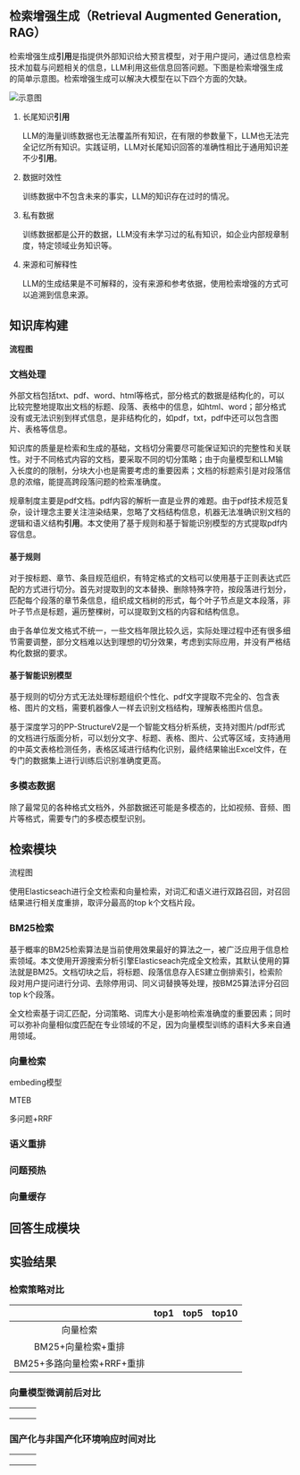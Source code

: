 ## 检索增强生成（Retrieval Augmented Generation, RAG）

检索增强生成**引用**是指提供外部知识给大预言模型，对于用户提问，通过信息检索技术加载与问题相关的信息，LLM利用这些信息回答问题。下图是检索增强生成的简单示意图。检索增强生成可以解决大模型在以下四个方面的欠缺。

![示意图]()

1. 长尾知识**引用**

   LLM的海量训练数据也无法覆盖所有知识，在有限的参数量下，LLM也无法完全记忆所有知识。实践证明，LLM对长尾知识回答的准确性相比于通用知识差不少**引用**。

2. 数据时效性

   训练数据中不包含未来的事实，LLM的知识存在过时的情况。

3. 私有数据

   训练数据都是公开的数据，LLM没有未学习过的私有知识，如企业内部规章制度，特定领域业务知识等。

4. 来源和可解释性

   LLM的生成结果是不可解释的，没有来源和参考依据，使用检索增强的方式可以追溯到信息来源。

## 知识库构建

**流程图**

### 文档处理

外部文档包括txt、pdf、word、html等格式，部分格式的数据是结构化的，可以比较完整地提取出文档的标题、段落、表格中的信息，如html、word；部分格式没有或无法识别到样式信息，是非结构化的，如pdf，txt，pdf中还可以包含图片、表格等信息。

知识库的质量是检索和生成的基础，文档切分需要尽可能保证知识的完整性和关联性。对于不同格式内容的文档，要采取不同的切分策略；由于向量模型和LLM输入长度的的限制，分块大小也是需要考虑的重要因素；文档的标题索引是对段落信息的浓缩，能提高跨段落问题的检索准确度。

规章制度主要是pdf文档。pdf内容的解析一直是业界的难题。由于pdf技术规范复杂，设计理念主要关注渲染结果，忽略了文档结构信息，机器无法准确识别文档的逻辑和语义结构**引用**。本文使用了基于规则和基于智能识别模型的方式提取pdf内容信息。

#### 基于规则

对于按标题、章节、条目规范组织，有特定格式的文档可以使用基于正则表达式匹配的方式进行切分。首先对提取到的文本替换、删除特殊字符，按段落进行划分，匹配每个段落的章节条信息，组织成文档树的形式，每个叶子节点是文本段落，非叶子节点是标题，遍历整棵树，可以提取到文档的内容和结构信息。

由于各单位发文格式不统一，一些文档年限比较久远，实际处理过程中还有很多细节需要调整，部分文档难以达到理想的切分效果，考虑到实际应用，并没有严格结构化数据的要求。

#### 基于智能识别模型

基于规则的切分方式无法处理标题组织个性化、pdf文字提取不完全的、包含表格、图片的文档，需要机器像人一样去识别文档结构，理解表格图片信息。

基于深度学习的PP-StructureV2是一个智能文档分析系统，支持对图片/pdf形式的文档进行版面分析，可以划分文字、标题、表格、图片、公式等区域，支持通用的中英文表格检测任务，表格区域进行结构化识别，最终结果输出Excel文件，在专门的数据集上进行训练后识别准确度更高。

### 多模态数据

除了最常见的各种格式文档外，外部数据还可能是多模态的，比如视频、音频、图片等格式，需要专门的多模态模型识别。

## 检索模块

流程图

使用Elasticseach进行全文检索和向量检索，对词汇和语义进行双路召回，对召回结果进行相关度重排，取评分最高的top k个文档片段。

### BM25检索

基于概率的BM25检索算法是当前使用效果最好的算法之一，被广泛应用于信息检索领域。本文使用开源搜索分析引擎Elasticseach完成全文检索，其默认使用的算法就是BM25。文档切块之后，将标题、段落信息存入ES建立倒排索引，检索阶段对用户提问进行分词、去除停用词、同义词替换等处理，按BM25算法评分召回top k个段落。

全文检索基于词汇匹配，分词策略、词库大小是影响检索准确度的重要因素；同时可以弥补向量相似度匹配在专业领域的不足，因为向量模型训练的语料大多来自通用领域。

### 向量检索

embeding模型

MTEB

多问题+RRF

### 语义重排

### 问题预热

### 向量缓存

## 回答生成模块

## 实验结果

### 检索策略对比

|                            | top1 | top5 | top10 |
| :------------------------: | :--: | :--: | :---: |
|          向量检索          |      |      |       |
|     BM25+向量检索+重排     |      |      |       |
| BM25+多路向量检索+RRF+重排 |      |      |       |

### 向量模型微调前后对比

|      |      |      |
| ---- | ---- | ---- |
|      |      |      |
|      |      |      |
|      |      |      |

### 国产化与非国产化环境响应时间对比

|      |      |      |
| ---- | ---- | ---- |
|      |      |      |
|      |      |      |
|      |      |      |

